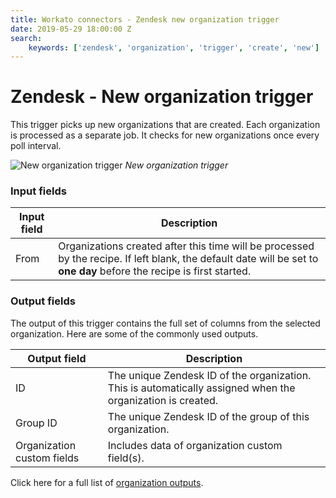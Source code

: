 ```yaml
---
title: Workato connectors - Zendesk new organization trigger
date: 2019-05-29 18:00:00 Z
search:
    keywords: ['zendesk', 'organization', 'trigger', 'create', 'new']
---
```


# Zendesk - New organization trigger
This trigger picks up new organizations that are created. Each organization is processed as a separate job. It checks for new organizations once every poll interval.

![New organization trigger](~@img/connectors/zendesk/new-organization-trigger.png)
*New organization trigger*

### Input fields
| Input field | Description |
|-------------|-------------|
| From        | Organizations created after this time will be processed by the recipe. If left blank, the default date will be set to **one day** before the recipe is first started. |

### Output fields
The output of this trigger contains the full set of columns from the selected organization. Here are some of the commonly used outputs.

| Output field | Description                                                  |
|--------------|--------------------------------------------------------------|
| ID           | The unique Zendesk ID of the organization. This is automatically assigned when the organization is created. |
| Group ID     | The unique Zendesk ID of the group of this organization.     |
| Organization custom fields | Includes data of organization custom field(s). |

Click here for a full list of [organization outputs](/connectors/zendesk/organization-fields.md#organization-output-fields).
